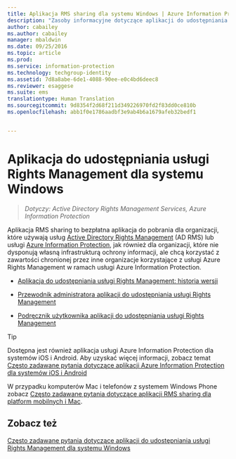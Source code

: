 ```yaml
---
title: Aplikacja RMS sharing dla systemu Windows | Azure Information Protection
description: "Zasoby informacyjne dotyczące aplikacji do udostępniania usługi Rights Management dla systemu Windows. Jest to bezpłatna aplikacja do pobrania dla organizacji, które używają usług Active Directory Rights Management (AD RMS) lub usługi Azure Information Protection, jak również dla organizacji, które nie dysponują własną infrastrukturą ochrony informacji, ale chcą korzystać z zawartości chronionej przez inne organizacje korzystające z usługi Azure Information Protection."
author: cabailey
ms.author: cabailey
manager: mbaldwin
ms.date: 09/25/2016
ms.topic: article
ms.prod: 
ms.service: information-protection
ms.technology: techgroup-identity
ms.assetid: 7d8a8abe-6de1-4088-90ee-e0c4bd6deec8
ms.reviewer: esaggese
ms.suite: ems
translationtype: Human Translation
ms.sourcegitcommit: 9d8354f2d68f211d349226970fd2f83dd0ce810b
ms.openlocfilehash: abb1f0e1786aadbf3e9ab4b6a1679afeb32bedf1


---
```


# <a name="rights-management-sharing-application-for-windows"></a>Aplikacja do udostępniania usługi Rights Management dla systemu Windows

>*Dotyczy: Active Directory Rights Management Services, Azure Information Protection*

Aplikacja RMS sharing to bezpłatna aplikacja do pobrania dla organizacji, które używają usług [Active Directory Rights Management](https://technet.microsoft.com/library/cc772403.aspx) (AD RMS) lub usługi [Azure Information Protection](../understand-explore/what-is-information-protection.md), jak również dla organizacji, które nie dysponują własną infrastrukturą ochrony informacji, ale chcą korzystać z zawartości chronionej przez inne organizacje korzystające z usługi Azure Rights Management w ramach usługi Azure Information Protection.

-   [Aplikacja do udostępniania usługi Rights Management: historia wersji](sharing-app-version-release-history.md)

-   [Przewodnik administratora aplikacji do udostępniania usługi Rights Management](sharing-app-admin-guide.md)

-   [Podręcznik użytkownika aplikacji do udostępniania usługi Rights Management](sharing-app-user-guide.md)

> [!TIP]
> Dostępna jest również aplikacja usługi Azure Information Protection dla systemów iOS i Android. Aby uzyskać więcej informacji, zobacz temat [Często zadawane pytania dotyczące aplikacji Azure Information Protection dla systemów iOS i Android](mobile-app-faq.md )
> 
> W przypadku komputerów Mac i telefonów z systemem Windows Phone zobacz [Często zadawane pytania dotyczące aplikacji RMS sharing dla platform mobilnych i Mac](http://technet.microsoft.com/dn451248).

## <a name="see-also"></a>Zobacz też
[Często zadawane pytania dotyczące aplikacji do udostępniania usługi Rights Management dla systemu Windows](http://technet.microsoft.com/dn467883)




<!--HONumber=Nov16_HO2-->


